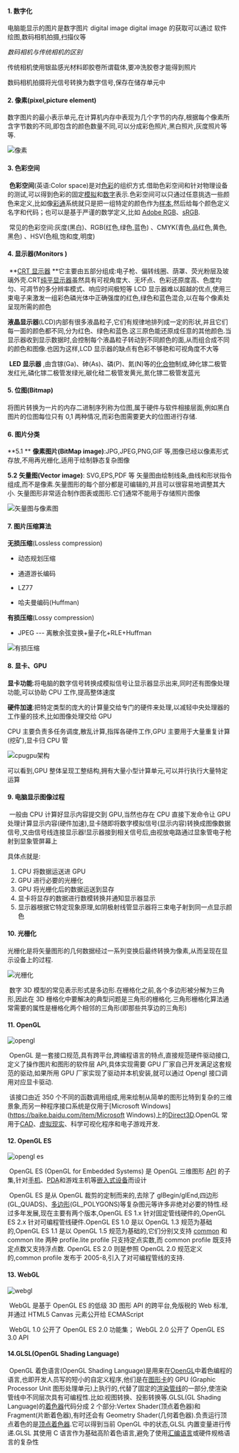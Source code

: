 #### 1. 数字化

电脑能显示的图片是数字图片 digital image
digital image 的获取可以通过 软件绘图,数码相机拍摄,扫描仪等

_数码相机与传统相机的区别_

传统相机使用银盐感光材料即胶卷所谓载体,要冲洗胶卷才能得到照片

数码相机拍摄将光信号转换为数字信号,保存在储存单元中

#### 2. 像素(pixel,picture element)

数字图片的最小表示单元,在计算机内存中表现为几个字节的内存,根据每个像素所含字节数的不同,即包含的颜色数量不同,可以分成彩色照片,黑白照片,灰度照片等等.

![像素](https://pic.imgdb.cn/item/609e611bd1a9ae528fa4720f.jpg)

#### 3. 色彩空间

​ **色彩空间**(英语:Color space)是对[色彩](https://zh.wikipedia.org/wiki/色彩)的组织方式.借助色彩空间和针对物理设备的测试,可以得到色彩的固定[模拟](https://zh.wikipedia.org/wiki/模擬信號)和[数字](https://zh.wikipedia.org/wiki/数字信号)表示.色彩空间可以只通过任意挑选一些颜色来定义,比如像[彩通](https://zh.wikipedia.org/wiki/彩通)系统就只是把一组特定的颜色作为[样本](<https://zh.wikipedia.org/wiki/調色盤_(電腦圖形學)>),然后给每个颜色定义名字和代码；也可以是基于严谨的数学定义,比如 [Adobe RGB](https://zh.wikipedia.org/wiki/Adobe_RGB色彩空间)、[sRGB](https://zh.wikipedia.org/wiki/SRGB色彩空间).

​ 常见的色彩空间:灰度(黑白)、RGB(红色,绿色,蓝色) 、CMYK(青色,品红色,黄色,黑色) 、HSV(色相,饱和度,明度)

#### 4. 显示器(Monitors )

​ **[CRT 显示器](https://baike.baidu.com/item/CRT显示器/331814) **它主要由五部分组成:电子枪、偏转线圈、荫罩、荧光粉层及玻璃外壳.CRT[纯平显示器](https://baike.baidu.com/item/纯平显示器/3331822)虽然具有可视角度大、无坏点、色彩还原度高、色度均匀、可凋节的多分辨率模式、响应时间极短等 LCD 显示器难以超越的优点,使用三束电子来激发一组彩色磷光体中正确强度的红色,绿色和蓝色混合,以在每个像素处呈现所需的颜色

​ **液晶显示器**(LCD)内部有很多液晶粒子,它们有规律地排列成一定的形状,并且它们每一面的颜色都不同,分为红色、绿色和蓝色.这三原色能还原成任意的其他颜色.当显示器收到显示数据时,会控制每个液晶粒子转动到不同颜色的面,从而组合成不同的颜色和图像.也因为这样,LCD 显示器的缺点有色彩不够艳和可视角度不大等

​ **LED 显示器** ,由含镓(Ga)、砷(As)、磷(P)、氮(N)等的[化合物](https://baike.baidu.com/item/化合物/1142931)制成,砷化镓二极管发红光,磷化镓二极管发绿光,碳化硅二极管发黄光,氮化镓二极管发蓝光

#### 5. 位图(Bitmap)

​ 将图片转换为一片的内存二进制序列称为位图,属于硬件与软件相接层面,例如黑白图片的位图每位只有 0,1 两种情况,而彩色图需要更大的位图进行存储.

#### 6. 图片分类

**5.1 ** **像素图片(BitMap image)**:JPG,JPEG,PNG,GIF 等,图像已经以像素形式存放,不用再光栅化,适用于绘制静态复杂图像

**5.2** **矢量图(Vector image)**: SVG,EPS,PDF 等 矢量图由绘制线条,曲线和形状指令组成,而不是像素.矢量图形的每个部分都是可编辑的,并且可以很容易地调整其大小. 矢量图形非常适合制作图表或图形.它们通常不能用于存储照片图像

![矢量图与像素图](https://pic.imgdb.cn/item/609e611bd1a9ae528fa47196.png)

#### 7. 图片压缩算法

**无损压缩**(Lossless compression)

- 动态规划压缩

- 通道游长编码

- LZ77

- 哈夫曼编码(Huffman)

**有损压缩**(Lossy compression)

- JPEG --- 离散余弦变换+量子化+RLE+Huffman

![有损压缩](https://pic.imgdb.cn/item/609e611bd1a9ae528fa47072.jpg)

#### 8. 显卡、GPU

**显卡功能**:将电脑的数字信号转换成模拟信号让显示器显示出来,同时还有图像处理功能,可以协助 CPU 工作,提高整体速度

**硬件加速**:把特定类型的庞大的计算量交给专门的硬件来处理,以减轻中央处理器的工作量的技术,比如图像处理交给 GPU

CPU 主要负责多任务调度,散乱计算,指挥各硬件工作,GPU 主要用于大量重复计算(挖矿),显卡归 CPU 管

![cpugpu架构](https://pic.imgdb.cn/item/609e61b3d1a9ae528fa95cf8.png)

可以看到,GPU 整体呈现工整结构,拥有大量小型计算单元,可以并行执行大量特定运算

#### 9. 电脑显示图像过程

​ 一般由 CPU 计算好显示内容提交到 GPU,当然也存在 CPU 直接下发命令让 GPU 处理计算显示内容(硬件加速),显卡随即将数字模拟信号(显示内容)转换成图像数据信号,又由信号线连接显示器!显示器接到相关信号后,由视放电路通过显象管电子枪射到显象管屏幕上

具体点就是:

1. CPU 将数据运送进 GPU
2. GPU 进行必要的光栅化
3. GPU 将光栅化后的数据运送到显存
4. 显卡将显存的数据进行数模转换并通知显示器显示
5. 显示器根据它特定现象原理,如阴极射线管显示器将三束电子射到同一点显示颜色

#### 10. 光栅化

​ 光栅化是将矢量图形的几何数据经过一系列变换后最终转换为像素,从而呈现在显示设备上的过程.

![光栅化](https://pic.imgdb.cn/item/609e61d9d1a9ae528faa9ef7.gif)

​ 数字 3D 模型的常见表示形式是多边形.在栅格化之前,各个多边形被分解为三角形,因此在 3D 栅格化中要解决的典型问题是三角形的栅格化.三角形栅格化算法通常需要的属性是栅格化两个相邻的三角形(即那些共享边的三角形)

#### 11. OpenGL

![opengl](https://pic.imgdb.cn/item/609e6195d1a9ae528fa85b8f.png)

​ OpenGL 是一套接口规范,具有跨平台,跨编程语言的特点,直接规范硬件驱动接口,定义了操作图片和图形的软件层 API,具体实现需要 GPU 厂家自己开发满足这套规范的驱动,如果所用 GPU 厂家实现了驱动并本机安装,就可以通过 Opengl 接口调用对应显卡驱动.

​ 该接口由近 350 个不同的函数调用组成,用来绘制从简单的图形比特到复杂的三维景象,而另一种程序接口系统是仅用于[Microsoft Windows](https://baike.baidu.com/item/Microsoft Windows)上的[Direct3D](https://baike.baidu.com/item/Direct3D).OpenGL 常用于[CAD](https://baike.baidu.com/item/CAD)、[虚拟现实](https://baike.baidu.com/item/虚拟现实)、科学可视化程序和电子游戏开发.

#### 12. OpenGL ES

![opengl es](https://pic.imgdb.cn/item/609e61b3d1a9ae528fa95d1e.png)

​ OpenGL ES (OpenGL for Embedded Systems) 是 OpenGL 三维图形 [API](https://baike.baidu.com/item/API/10154) 的子集,针对[手机](https://baike.baidu.com/item/手机/6342)、[PDA](https://baike.baidu.com/item/PDA/111022)和游戏主机等[嵌入式设备](https://baike.baidu.com/item/嵌入式设备/10055189)而设计

​ OpenGL ES 是从 OpenGL 裁剪的定制而来的,去除了 glBegin/glEnd,四边形(GL_QUADS)、[多边形](https://baike.baidu.com/item/多边形)(GL_POLYGONS)等复杂图元等许多非绝对必要的特性.经过多年发展,现在主要有两个版本,OpenGL ES 1.x 针对固定管线硬件的,OpenGL ES 2.x 针对可编程管线硬件.OpenGL ES 1.0 是以 OpenGL 1.3 规范为基础的,OpenGL ES 1.1 是以 OpenGL 1.5 规范为基础的,它们分别又支持 [common](https://baike.baidu.com/item/common) 和 common lite 两种 profile.lite profile 只支持定点实数,而 common profile 既支持定点数又支持浮点数. OpenGL ES 2.0 则是参照 OpenGL 2.0 规范定义的,common profile 发布于 2005-8,引入了对可编程管线的支持.

#### 13. WebGL

![webgl](https://pic.imgdb.cn/item/609e6195d1a9ae528fa85b33.png)

​ WebGL 是基于 OpenGL ES 的低级 3D 图形 API 的跨平台,免版税的 Web 标准,并通过 HTML5 Canvas 元素公开给 ECMAScript

​ WebGL 1.0 公开了 OpenGL ES 2.0 功能集； WebGL 2.0 公开了 OpenGL ES 3.0 API

#### 14.GLSL(OpenGL Shading Language)

​ OpenGL 着色语言(OpenGL Shading Language)是用来在[OpenGL](https://baike.baidu.com/item/OpenGL/238984)中着色编程的语言,也即开发人员写的短小的自定义程序,他们是在[图形卡](https://baike.baidu.com/item/图形卡/5358331)的 GPU (Graphic Processor Unit 图形处理单元)上执行的,代替了固定的[渲染管线](https://baike.baidu.com/item/渲染管线/2297474)的一部分,使渲染管线中不同层次具有可编程性.比如:视图转换、投影转换等.GLSL(GL Shading Language)的[着色器](https://baike.baidu.com/item/着色器/411001)代码分成 2 个部分:Vertex Shader(顶点着色器)和 Fragment(片断着色器),有时还会有 Geometry Shader(几何着色器).负责运行顶点着色的是[顶点着色器](https://baike.baidu.com/item/顶点着色器/4104625).它可以得到当前 OpenGL 中的状态,GLSL 内置变量进行传递.GLSL 其使用 C 语言作为基础高阶着色语言,避免了使用[汇编语言](https://baike.baidu.com/item/汇编语言/61826)或硬件规格语言的复杂性
